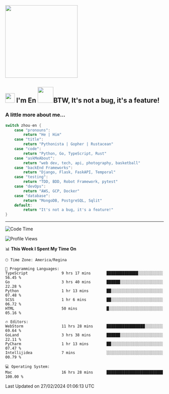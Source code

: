 <img align='center' src="https://media.giphy.com/media/GP1TJJSV4Ys1r64q2A/giphy.gif" width="230">

<h2><img src="https://emojis.slackmojis.com/emojis/images/1531849430/4246/blob-sunglasses.gif?1531849430" width="30"/> I'm En <img src="https://media.giphy.com/media/12oufCB0MyZ1Go/giphy.gif" width="50">BTW, It's not a bug, it's a feature!</h2>


<!-- <img align='right' src="https://media.giphy.com/media/M9gbBd9nbDrOTu1Mqx/giphy.gif" width="230"> -->


### A little more about me... 
<!--
```javascript
const zhou-en = {
    pronouns: "He" | "Him",
    title: "Pythonista" | "Gopher" | "Rustacean",
    code: ["Python", "Go", "Rust", "TypeScript"],
    askMeAbout: ["web dev", "tech", "app dev", "photography"],
    technologies: {
        backEnd: {
            python: ["Django", "Flask", "FaskAPI"],
            go: []
        },
        scraping: ["selenium", "scrapy", "spider"],
        testing: ["Robot Framework"],
        devOps: ["AWS", "Docker", "GCP", "Nginx"],
        databases: ["mongo", "postgresql", "sqlite"],
        misc: ["Firebase", "Heroku"]
    },
    architecture: ["Event Driven Architecture", "Microservices"],
    currentFocus: ["Temporal", "Rust"],
    funFact: "It's not a bug, it's a feature!"
};
```
  -->

```go
switch zhou-en {
    case "pronouns":
        return "He | Him"
    case "title":
        return "Pythonista | Gopher | Rustacean"
    case "code":
        return "Python, Go, TypeScript, Rust"
    case "askMeAbout":
        return "web dev, tech, api, photography, basketball"
    case "backEnd Frameworks":
        return "Django, Flask, FaskAPI, Temporal"
    case "testing":
        return "TDD, BDD, Robot Framework, pytest"
    case "devOps":
        return "AWS, GCP, Docker"
    case "database":
        return "MongoDB, PostgreSQL, Sqlit"
    default:
        return "It's not a bug, it's a feature!"
}
```




---
<!--START_SECTION:waka-->
![Code Time](http://img.shields.io/badge/Code%20Time-1%2C252%20hrs%2016%20mins-blue)

![Profile Views](http://img.shields.io/badge/Profile%20Views-1-blue)

📊 **This Week I Spent My Time On** 

```text
🕑︎ Time Zone: America/Regina

💬 Programming Languages: 
TypeScript               9 hrs 17 mins       ██████████████░░░░░░░░░░░   56.45 % 
Go                       3 hrs 40 mins       ██████░░░░░░░░░░░░░░░░░░░   22.28 % 
Python                   1 hr 13 mins        ██░░░░░░░░░░░░░░░░░░░░░░░   07.48 % 
SCSS                     1 hr 6 mins         ██░░░░░░░░░░░░░░░░░░░░░░░   06.72 % 
HTML                     50 mins             █░░░░░░░░░░░░░░░░░░░░░░░░   05.16 % 

🔥 Editors: 
WebStorm                 11 hrs 28 mins      █████████████████░░░░░░░░   69.64 % 
GoLand                   3 hrs 38 mins       ██████░░░░░░░░░░░░░░░░░░░   22.11 % 
PyCharm                  1 hr 13 mins        ██░░░░░░░░░░░░░░░░░░░░░░░   07.47 % 
Intellijidea             7 mins              ░░░░░░░░░░░░░░░░░░░░░░░░░   00.79 % 

💻 Operating System: 
Mac                      16 hrs 28 mins      █████████████████████████   100.00 % 
```


 Last Updated on 27/02/2024 01:06:13 UTC
<!--END_SECTION:waka-->
